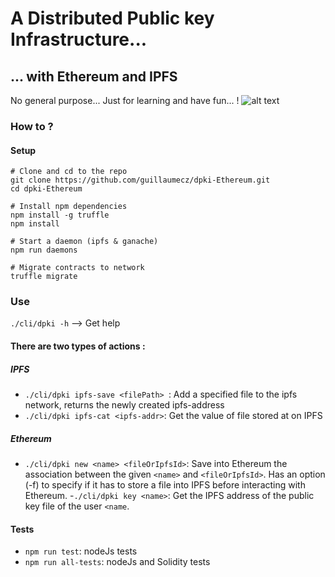 # A Distributed Public key Infrastructure...
## ... with Ethereum and IPFS

No general purpose... 
Just for learning and have fun... !
![alt text](http://www.infobascongo.net/beta/wp-content/2012/07/Chevre.jpg  "Logo Title Text 1")

### How to ?
#### Setup 
````
# Clone and cd to the repo
git clone https://github.com/guillaumecz/dpki-Ethereum.git
cd dpki-Ethereum

# Install npm dependencies
npm install -g truffle
npm install

# Start a daemon (ipfs & ganache)
npm run daemons

# Migrate contracts to network
truffle migrate
````
### Use
`./cli/dpki -h` --> Get help

#### There are two types of actions :
##### IPFS 
- `./cli/dpki ipfs-save <filePath> `: Add a specified file to the ipfs network, returns the newly created ipfs-address
- `./cli/dpki ipfs-cat <ipfs-addr>`: Get the value of file stored at <ipfs-address> on IPFS
##### Ethereum
- `./cli/dpki new <name> <fileOrIpfsId>`: Save into Ethereum the association between the given `<name>` and `<fileOrIpfsId>`. Has an option (-f) to specify if it has to store a file into IPFS before interacting with Ethereum.
-`./cli/dpki key <name>`: Get the IPFS address of the public key file of the user `<name`.

#### Tests
- `npm run test`: nodeJs tests
- `npm run all-tests`: nodeJs and Solidity tests
